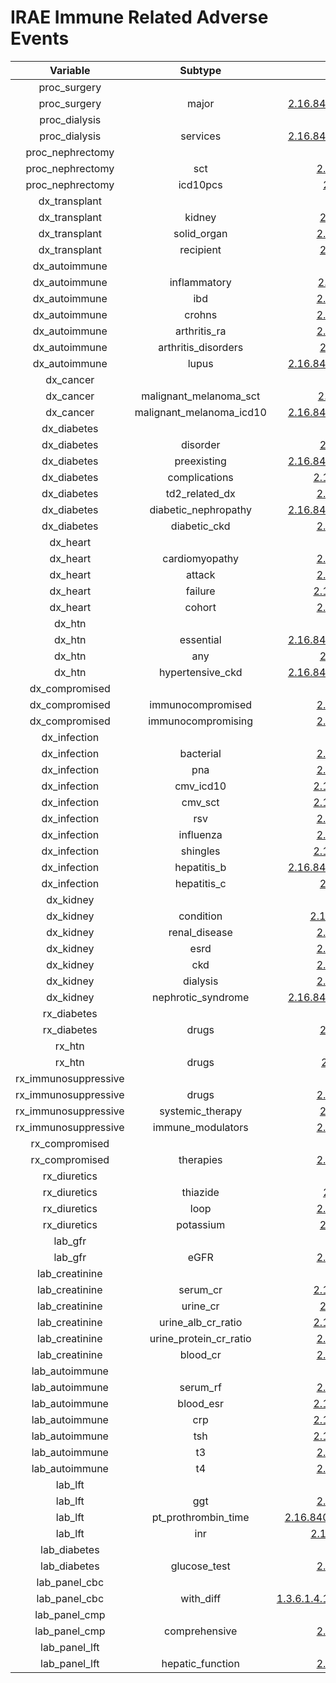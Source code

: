 # IRAE Immune Related Adverse Events 

|       Variable       |         Subtype          |                                                                         VSAC                                                                          |
|:--------------------:|:------------------------:|:-----------------------------------------------------------------------------------------------------------------------------------------------------:|
|     proc_surgery     ||                          |     |
|     proc_surgery     |          major           |        [2.16.840.1.113883.3.464.1003.198.12.1075](https://vsac.nlm.nih.gov/valueset/2.16.840.1.113883.3.464.1003.198.12.1075/expansion/Latest)        |
|    proc_dialysis     ||                          |     |
|    proc_dialysis     |         services         |        [2.16.840.1.113883.3.464.1003.109.12.1013](https://vsac.nlm.nih.gov/valueset/2.16.840.1.113883.3.464.1003.109.12.1013/expansion/Latest)        |
|   proc_nephrectomy   ||                          |     |
|   proc_nephrectomy   |           sct            |                  [2.16.840.1.113762.1.4.1248.200](https://vsac.nlm.nih.gov/valueset/2.16.840.1.113762.1.4.1248.200/expansion/Latest)                  |
|   proc_nephrectomy   |         icd10pcs         |                    [2.16.840.1.113762.1.4.1248.4](https://vsac.nlm.nih.gov/valueset/2.16.840.1.113762.1.4.1248.4/expansion/Latest)                    |
|    dx_transplant     ||                          |     |
|    dx_transplant     |          kidney          |                   [2.16.840.1.113762.1.4.1078.16](https://vsac.nlm.nih.gov/valueset/2.16.840.1.113762.1.4.1078.16/expansion/Latest)                   |
|    dx_transplant     |       solid_organ        |                  [2.16.840.1.113762.1.4.1032.205](https://vsac.nlm.nih.gov/valueset/2.16.840.1.113762.1.4.1032.205/expansion/Latest)                  |
|    dx_transplant     |        recipient         |                   [2.16.840.1.113762.1.4.1111.27](https://vsac.nlm.nih.gov/valueset/2.16.840.1.113762.1.4.1111.27/expansion/Latest)                   |
|    dx_autoimmune     ||                          |     |
|    dx_autoimmune     |       inflammatory       |                   [2.16.840.1.113883.3.3157.1834](https://vsac.nlm.nih.gov/valueset/2.16.840.1.113883.3.3157.1834/expansion/Latest)                   |
|    dx_autoimmune     |           ibd            |                  [2.16.840.1.113762.1.4.1078.879](https://vsac.nlm.nih.gov/valueset/2.16.840.1.113762.1.4.1078.879/expansion/Latest)                  |
|    dx_autoimmune     |          crohns          |                  [2.16.840.1.113762.1.4.1034.576](https://vsac.nlm.nih.gov/valueset/2.16.840.1.113762.1.4.1034.576/expansion/Latest)                  |
|    dx_autoimmune     |       arthritis_ra       |                  [2.16.840.1.113762.1.4.1222.651](https://vsac.nlm.nih.gov/valueset/2.16.840.1.113762.1.4.1222.651/expansion/Latest)                  |
|    dx_autoimmune     |   arthritis_disorders    |                   [2.16.840.1.113762.1.4.1222.81](https://vsac.nlm.nih.gov/valueset/2.16.840.1.113762.1.4.1222.81/expansion/Latest)                   |
|    dx_autoimmune     |          lupus           |        [2.16.840.1.113883.3.464.1003.117.12.1010](https://vsac.nlm.nih.gov/valueset/2.16.840.1.113883.3.464.1003.117.12.1010/expansion/Latest)        |
|      dx_cancer       ||                          |     |
|      dx_cancer       |  malignant_melanoma_sct  |                   [2.16.840.1.113883.3.1434.1038](https://vsac.nlm.nih.gov/valueset/2.16.840.1.113883.3.1434.1038/expansion/Latest)                   |
|      dx_cancer       | malignant_melanoma_icd10 |        [2.16.840.1.113883.3.464.1003.108.11.1018](https://vsac.nlm.nih.gov/valueset/2.16.840.1.113883.3.464.1003.108.11.1018/expansion/Latest)        |
|     dx_diabetes      ||                          |     |
|     dx_diabetes      |         disorder         |                   [2.16.840.1.113762.1.4.1219.35](https://vsac.nlm.nih.gov/valueset/2.16.840.1.113762.1.4.1219.35/expansion/Latest)                   |
|     dx_diabetes      |       preexisting        |        [2.16.840.1.113883.3.464.1003.198.12.1075](https://vsac.nlm.nih.gov/valueset/2.16.840.1.113883.3.464.1003.198.12.1075/expansion/Latest)        |
|     dx_diabetes      |      complications       |                 [2.16.840.1.113762.1.4.1222.1537](https://vsac.nlm.nih.gov/valueset/2.16.840.1.113762.1.4.1222.1537/expansion/Latest)                 |
|     dx_diabetes      |      td2_related_dx      |                  [2.16.840.1.113762.1.4.1078.440](https://vsac.nlm.nih.gov/valueset/2.16.840.1.113762.1.4.1078.440/expansion/Latest)                  |
|     dx_diabetes      |   diabetic_nephropathy   |        [2.16.840.1.113883.3.464.1003.109.12.1004](https://vsac.nlm.nih.gov/valueset/2.16.840.1.113883.3.464.1003.109.12.1004/expansion/Latest)        |
|     dx_diabetes      |       diabetic_ckd       |                  [2.16.840.1.113762.1.4.1078.124](https://vsac.nlm.nih.gov/valueset/2.16.840.1.113762.1.4.1078.124/expansion/Latest)                  |
|       dx_heart       ||                          |     |
|       dx_heart       |      cardiomyopathy      |                  [2.16.840.1.113762.1.4.1222.579](https://vsac.nlm.nih.gov/valueset/2.16.840.1.113762.1.4.1222.579/expansion/Latest)                  |
|       dx_heart       |          attack          |                  [2.16.840.1.113883.3.666.5.3011](https://vsac.nlm.nih.gov/valueset/2.16.840.1.113883.3.666.5.3011/expansion/Latest)                  |
|       dx_heart       |         failure          |                 [2.16.840.1.113762.1.4.1222.1543](https://vsac.nlm.nih.gov/valueset/2.16.840.1.113762.1.4.1222.1543/expansion/Latest)                 |
|       dx_heart       |          cohort          |                  [2.16.840.1.113762.1.4.1182.308](https://vsac.nlm.nih.gov/valueset/2.16.840.1.113762.1.4.1182.308/expansion/Latest)                  |
|        dx_htn        ||                          |     |
|        dx_htn        |        essential         |        [2.16.840.1.113883.3.464.1003.104.12.1011](https://vsac.nlm.nih.gov/valueset/2.16.840.1.113883.3.464.1003.104.12.1011/expansion/Latest)        |
|        dx_htn        |           any            |                   [2.16.840.1.113762.1.4.1251.12](https://vsac.nlm.nih.gov/valueset/2.16.840.1.113762.1.4.1251.12/expansion/Latest)                   |
|        dx_htn        |     hypertensive_ckd     |        [2.16.840.1.113883.3.464.1003.109.12.1017](https://vsac.nlm.nih.gov/valueset/2.16.840.1.113883.3.464.1003.109.12.1017/expansion/Latest)        |
|    dx_compromised    ||                          |     |
|    dx_compromised    |    immunocompromised     |                  [2.16.840.1.113883.3.666.5.1940](https://vsac.nlm.nih.gov/valueset/2.16.840.1.113883.3.666.5.1940/expansion/Latest)                  |
|    dx_compromised    |    immunocompromising    |                  [2.16.840.1.113762.1.4.1235.212](https://vsac.nlm.nih.gov/valueset/2.16.840.1.113762.1.4.1235.212/expansion/Latest)                  |
|     dx_infection     ||                          |     |
|     dx_infection     |        bacterial         |                  [2.16.840.1.113762.1.4.1200.288](https://vsac.nlm.nih.gov/valueset/2.16.840.1.113762.1.4.1200.288/expansion/Latest)                  |
|     dx_infection     |           pna            |                  [2.16.840.1.113762.1.4.1078.738](https://vsac.nlm.nih.gov/valueset/2.16.840.1.113762.1.4.1078.738/expansion/Latest)                  |
|     dx_infection     |        cmv_icd10         |                 [2.16.840.1.113762.1.4.1146.2234](https://vsac.nlm.nih.gov/valueset/2.16.840.1.113762.1.4.1146.2234/expansion/Latest)                 |
|     dx_infection     |         cmv_sct          |                 [2.16.840.1.113762.1.4.1146.2233](https://vsac.nlm.nih.gov/valueset/2.16.840.1.113762.1.4.1146.2233/expansion/Latest)                 |
|     dx_infection     |           rsv            |                  [2.16.840.1.113762.1.4.1078.754](https://vsac.nlm.nih.gov/valueset/2.16.840.1.113762.1.4.1078.754/expansion/Latest)                  |
|     dx_infection     |        influenza         |                  [2.16.840.1.113762.1.4.1078.747](https://vsac.nlm.nih.gov/valueset/2.16.840.1.113762.1.4.1078.747/expansion/Latest)                  |
|     dx_infection     |         shingles         |                 [2.16.840.1.113762.1.4.1222.1478](https://vsac.nlm.nih.gov/valueset/2.16.840.1.113762.1.4.1222.1478/expansion/Latest)                 |
|     dx_infection     |       hepatitis_b        |        [2.16.840.1.113883.3.464.1003.110.12.1025](https://vsac.nlm.nih.gov/valueset/2.16.840.1.113883.3.464.1003.110.12.1025/expansion/Latest)        |
|     dx_infection     |       hepatitis_c        |                   [2.16.840.1.113762.1.4.1222.30](https://vsac.nlm.nih.gov/valueset/2.16.840.1.113762.1.4.1222.30/expansion/Latest)                   |
|      dx_kidney       ||                          |     |
|      dx_kidney       |        condition         |                [2.16.840.1.113883.17.4077.3.2028](https://vsac.nlm.nih.gov/valueset/2.16.840.1.113883.17.4077.3.2028/expansion/Latest)                |
|      dx_kidney       |      renal_disease       |                  [2.16.840.1.113762.1.4.1029.335](https://vsac.nlm.nih.gov/valueset/2.16.840.1.113762.1.4.1029.335/expansion/Latest)                  |
|      dx_kidney       |           esrd           |                  [2.16.840.1.113762.1.4.1235.172](https://vsac.nlm.nih.gov/valueset/2.16.840.1.113762.1.4.1235.172/expansion/Latest)                  |
|      dx_kidney       |           ckd            |                  [2.16.840.1.113762.1.4.1078.114](https://vsac.nlm.nih.gov/valueset/2.16.840.1.113762.1.4.1078.114/expansion/Latest)                  |
|      dx_kidney       |         dialysis         |                  [2.16.840.1.113762.1.4.1078.342](https://vsac.nlm.nih.gov/valueset/2.16.840.1.113762.1.4.1078.342/expansion/Latest)                  |
|      dx_kidney       |    nephrotic_syndrome    |        [2.16.840.1.113883.3.464.1003.109.12.1018](https://vsac.nlm.nih.gov/valueset/2.16.840.1.113883.3.464.1003.109.12.1018/expansion/Latest)        |
|     rx_diabetes      ||                          |     |
|     rx_diabetes      |          drugs           |                   [2.16.840.1.113762.1.4.1190.58](https://vsac.nlm.nih.gov/valueset/2.16.840.1.113762.1.4.1190.58/expansion/Latest)                   |
|        rx_htn        ||                          |     |
|        rx_htn        |          drugs           |                    [2.16.840.1.113883.3.600.1476](https://vsac.nlm.nih.gov/valueset/2.16.840.1.113883.3.600.1476/expansion/Latest)                    |
| rx_immunosuppressive ||                          |     |
| rx_immunosuppressive |          drugs           |                  [2.16.840.1.113762.1.4.1219.192](https://vsac.nlm.nih.gov/valueset/2.16.840.1.113762.1.4.1219.192/expansion/Latest)                  |
| rx_immunosuppressive |     systemic_therapy     |                   [2.16.840.1.113883.3.666.5.803](https://vsac.nlm.nih.gov/valueset/2.16.840.1.113883.3.666.5.803/expansion/Latest)                   |
| rx_immunosuppressive |    immune_modulators     |                  [2.16.840.1.113762.1.4.1248.124](https://vsac.nlm.nih.gov/valueset/2.16.840.1.113762.1.4.1248.124/expansion/Latest)                  |
|    rx_compromised    ||                          |     |
|    rx_compromised    |        therapies         |                  [2.16.840.1.113762.1.4.1235.212](https://vsac.nlm.nih.gov/valueset/2.16.840.1.113762.1.4.1235.212/expansion/Latest)                  |
|     rx_diuretics     ||                          |     |
|     rx_diuretics     |         thiazide         |                    [2.16.840.1.113762.1.4.1078.8](https://vsac.nlm.nih.gov/valueset/2.16.840.1.113762.1.4.1078.8/expansion/Latest)                    |
|     rx_diuretics     |           loop           |                  [2.16.840.1.113762.1.4.1078.898](https://vsac.nlm.nih.gov/valueset/2.16.840.1.113762.1.4.1078.898/expansion/Latest)                  |
|     rx_diuretics     |        potassium         |                   [2.16.840.1.113762.1.4.1213.41](https://vsac.nlm.nih.gov/valueset/2.16.840.1.113762.1.4.1213.41/expansion/Latest)                   |
|       lab_gfr        ||                          |     |
|       lab_gfr        |           eGFR           |                  [2.16.840.1.113762.1.4.1078.397](https://vsac.nlm.nih.gov/valueset/2.16.840.1.113762.1.4.1078.397/expansion/Latest)                  |
|    lab_creatinine    ||                          |     |
|    lab_creatinine    |         serum_cr         |                 [2.16.840.1.113762.1.4.1146.2206](https://vsac.nlm.nih.gov/valueset/2.16.840.1.113762.1.4.1146.2206/expansion/Latest)                 |
|    lab_creatinine    |         urine_cr         |                   [2.16.840.1.113762.1.4.1178.87](https://vsac.nlm.nih.gov/valueset/2.16.840.1.113762.1.4.1178.87/expansion/Latest)                   |
|    lab_creatinine    |    urine_alb_cr_ratio    |                 [2.16.840.1.113883.3.6929.3.1007](https://vsac.nlm.nih.gov/valueset/2.16.840.1.113883.3.6929.3.1007/expansion/Latest)                 |
|    lab_creatinine    |  urine_protein_cr_ratio  |                  [2.16.840.1.113762.1.4.1222.790](https://vsac.nlm.nih.gov/valueset/2.16.840.1.113762.1.4.1222.790/expansion/Latest)                  |
|    lab_creatinine    |         blood_cr         |                  [2.16.840.1.113762.1.4.1222.111](https://vsac.nlm.nih.gov/valueset/2.16.840.1.113762.1.4.1222.111/expansion/Latest)                  |
|    lab_autoimmune    ||                          |     |
|    lab_autoimmune    |         serum_rf         |                  [2.16.840.1.113762.1.4.1222.812](https://vsac.nlm.nih.gov/valueset/2.16.840.1.113762.1.4.1222.812/expansion/Latest)                  |
|    lab_autoimmune    |        blood_esr         |                 [2.16.840.1.113762.1.4.1222.1609](https://vsac.nlm.nih.gov/valueset/2.16.840.1.113762.1.4.1222.1609/expansion/Latest)                 |
|    lab_autoimmune    |           crp            |                 [2.16.840.1.113762.1.4.1146.1933](https://vsac.nlm.nih.gov/valueset/2.16.840.1.113762.1.4.1146.1933/expansion/Latest)                 |
|    lab_autoimmune    |           tsh            |                 [2.16.840.1.113762.1.4.1146.2156](https://vsac.nlm.nih.gov/valueset/2.16.840.1.113762.1.4.1146.2156/expansion/Latest)                 |
|    lab_autoimmune    |            t3            |                  [2.16.840.1.113762.1.4.1078.864](https://vsac.nlm.nih.gov/valueset/2.16.840.1.113762.1.4.1078.864/expansion/Latest)                  |
|    lab_autoimmune    |            t4            |                  [2.16.840.1.113762.1.4.1078.865](https://vsac.nlm.nih.gov/valueset/2.16.840.1.113762.1.4.1078.865/expansion/Latest)                  |
|       lab_lft        ||                          |     |
|       lab_lft        |           ggt            |                  [2.16.840.1.113762.1.4.1222.806](https://vsac.nlm.nih.gov/valueset/2.16.840.1.113762.1.4.1222.806/expansion/Latest)                  |
|       lab_lft        |   pt_prothrombin_time    |       [2.16.840.1.113883.3.3616.200.110.102.5037](https://vsac.nlm.nih.gov/valueset/2.16.840.1.113883.3.3616.200.110.102.5037/expansion/Latest)       |
|       lab_lft        |           inr            |               [2.16.840.1.113883.3.117.1.7.1.213](https://vsac.nlm.nih.gov/valueset/2.16.840.1.113883.3.117.1.7.1.213/expansion/Latest)               |
|     lab_diabetes     ||                          |     |
|     lab_diabetes     |       glucose_test       |                  [2.16.840.1.113762.1.4.1045.134](https://vsac.nlm.nih.gov/valueset/2.16.840.1.113762.1.4.1045.134/expansion/Latest)                  |
|    lab_panel_cbc     ||                          |     |
|    lab_panel_cbc     |        with_diff         | [1.3.6.1.4.1.6997.4.1.2.271.13.38167.1.1.999.594](https://vsac.nlm.nih.gov/valueset/1.3.6.1.4.1.6997.4.1.2.271.13.38167.1.1.999.594/expansion/Latest) |
|    lab_panel_cmp     ||                          |     |
|    lab_panel_cmp     |      comprehensive       |                  [2.16.840.1.113762.1.4.1078.867](https://vsac.nlm.nih.gov/valueset/2.16.840.1.113762.1.4.1078.867/expansion/Latest)                  |
|    lab_panel_lft     ||                          |     |
|    lab_panel_lft     |     hepatic_function     |                  [2.16.840.1.113762.1.4.1078.867](https://vsac.nlm.nih.gov/valueset/2.16.840.1.113762.1.4.1078.867/expansion/Latest)                  |
